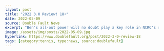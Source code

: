 ```yaml
---
layout: post
title: "2022 3.0 Review! 18+"
date: 2022-05-09
source: Double Fault News
excerpt: "Ben's all-out power will no doubt play a key role in NCRC's run this season!"
image: /assets/img/posts/2022-05-09.jpg
hyperlink: https://www.doublefault.org/post/2022-3-0-review-18
tags: [category:tennis, type:news, source:doublefault]
---
```

